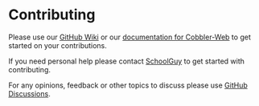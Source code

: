 # Contributing

Please use our [GitHub Wiki](https://github.com/cobbler/cobbler-web/wiki) or our
[documentation for Cobbler-Web](https://cobbler.github.io/cobbler-web/) to get started on your contributions.

If you need personal help please contact [SchoolGuy](https://github.com/SchoolGuy) to get started with contributing.

For any opinions, feedback or other topics to discuss please use [GitHub Discussions](https://github.com/cobbler/cobbler-web/discussions).
